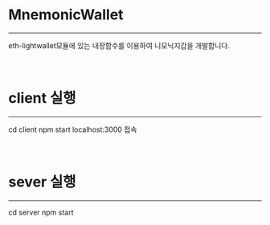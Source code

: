 # MnemonicWallet

---

eth-lightwallet모듈에 있는 내장함수를 이용하여 니모닉지갑을 개발합니다.
<br/>
<br/>
<br/>

# client 실행

---

cd client
npm start
localhost:3000 접속
<br/>
<br/>
<br/>

# sever 실행

---

cd server
npm start
